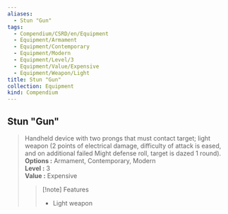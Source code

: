 ```yaml
---
aliases:
  - Stun "Gun"
tags:
  - Compendium/CSRD/en/Equipment
  - Equipment/Armament
  - Equipment/Contemporary
  - Equipment/Modern
  - Equipment/Level/3
  - Equipment/Value/Expensive
  - Equipment/Weapon/Light
title: Stun "Gun"
collection: Equipment
kind: Compendium
---
```

## Stun "Gun"  
  
>Handheld device with two prongs that must contact target; light weapon (2 points of electrical damage, difficulty of attack is eased, and on additional failed Might defense roll, target is dazed 1 round).  
> **Options :** Armament, Contemporary, Modern  
> **Level :** 3  
> **Value :** Expensive  
>>[!note] Features  
>> - Light weapon